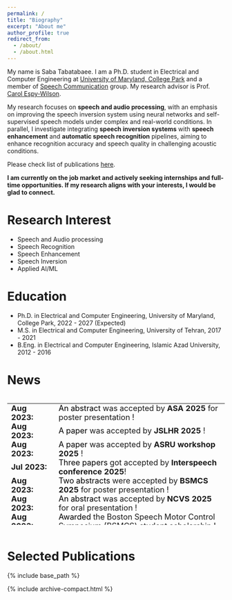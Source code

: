```yaml
---
permalink: /
title: "Biography"
excerpt: "About me"
author_profile: true
redirect_from: 
  - /about/
  - /about.html
---
```


My name is Saba Tabatabaee. I am a Ph.D. student in Electrical and Computer Engineering at [University of Maryland, College Park](https://umd.edu/) and a member of [Speech Communication](https://scl.umd.edu/) group. My research advisor is Prof. [Carol Espy-Wilson](https://isr.umd.edu/clark/faculty/391/Carol-Espy-Wilson).

My research focuses on **speech and audio processing**, with an emphasis on improving the speech inversion system using neural networks and self-supervised speech models under complex and real-world conditions. In parallel, I investigate integrating **speech inversion systems** with **speech enhancement** and **automatic speech recognition** pipelines, aiming to enhance recognition accuracy and speech quality in challenging acoustic conditions. 

Please check list of publications [here](https://scholar.google.com/citations?user=d7tPM7MAAAAJ&hl=en).

**I am currently on the job market and actively seeking internships and full-time opportunities. If my research aligns with your interests, I would be glad to connect.**

Research Interest
======
- Speech and Audio processing
- Speech Recognition
- Speech Enhancement
- Speech Inversion
- Applied AI/ML

Education
======
 - Ph.D. in Electrical and Computer Engineering, University of Maryland, College Park, 2022 - 2027 (Expected)
 - M.S. in Electrical and Computer Engineering, University of Tehran, 2017 - 2021
 - B.Eng. in Electrical and Computer Engineering, Islamic Azad University, 2012 - 2016

News
======

<style>
/* table {
    border-collapse: collapse!important;
    font-size: 18px!important;
    border: none!important;
} */
td, th {
    border: none!important;
    padding-top: 0px;
    padding-bottom: 0px;
  /* padding-left: 30px;
  padding-right: 40px; */
}

</style>
<div style="height:300px;overflow:auto;">
<table style="border-collapse: collapse;font-size: 18px;border: none;">
<col width="110px">
<!-- <col width="630px"> -->
  <!-- <tr><td><b>Timeline</b></td><td><b>Updates</b></td></tr> -->
  <tr><td><b>Aug 2023:</b></td><td><a style="color:black">An abstract</a> was accepted by <b>ASA 2025</b> for poster presentation !</td></tr>
  <tr><td><b>Aug 2023:</b></td><td><a style="color:black">A paper</a> was accepted by <b>JSLHR 2025</b> !</td></tr>
  <tr><td><b>Aug 2023:</b></td><td><a style="color:black">A paper</a> was accepted by <b>ASRU workshop 2025</b> !</td></tr>
  <tr><td><b>Jul 2023:</b></td><td> <a style="color:black">Three papers</a> got accepted by <b>Interspeech conference 2025</b>!</td></tr>
  <tr><td><b>Aug 2023:</b></td><td><a style="color:black">Two abstracts</a> were accepted by <b>BSMCS 2025</b> for poster presentation !</td></tr>
  <tr><td><b>Aug 2023:</b></td><td><a style="color:black">An abstract</a> was accepted by <b>NCVS 2025</b> for oral presentation !</td></tr>
  <tr><td><b>Aug 2023:</b></td><td><a style="color:black">Awarded</a> the Boston Speech Motor Control Symposium (BSMCS) student scholarship !</td></tr>
    <tr><td><b>Aug 2023:</b></td><td><a style="color:black">Awarded</a> the University of Maryland-College Park student scholarship !</td></tr>
  <tr><td><b>Aug 2022:</b></td><td>Started Ph.D. at University of Maryland, College Park.</td></tr>
</table>
</div>


<br>


Selected Publications<a id="pub"></a>
======


{% include base_path %}

{% include archive-compact.html %}
